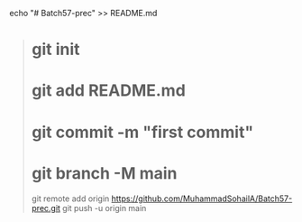 echo "# Batch57-prec" >> README.md

> # git init
>
> # git add README.md
>
> # git commit -m "first commit"
>
> # git branch -M main
>
> git remote add origin https://github.com/MuhammadSohailA/Batch57-prec.git
> git push -u origin main
